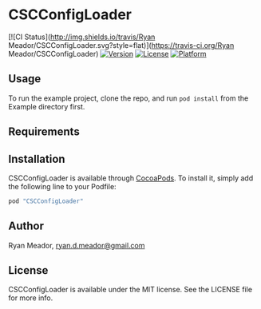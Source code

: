 # CSCConfigLoader

[![CI Status](http://img.shields.io/travis/Ryan Meador/CSCConfigLoader.svg?style=flat)](https://travis-ci.org/Ryan Meador/CSCConfigLoader)
[![Version](https://img.shields.io/cocoapods/v/CSCConfigLoader.svg?style=flat)](http://cocoapods.org/pods/CSCConfigLoader)
[![License](https://img.shields.io/cocoapods/l/CSCConfigLoader.svg?style=flat)](http://cocoapods.org/pods/CSCConfigLoader)
[![Platform](https://img.shields.io/cocoapods/p/CSCConfigLoader.svg?style=flat)](http://cocoapods.org/pods/CSCConfigLoader)

## Usage

To run the example project, clone the repo, and run `pod install` from the Example directory first.

## Requirements

## Installation

CSCConfigLoader is available through [CocoaPods](http://cocoapods.org). To install
it, simply add the following line to your Podfile:

```ruby
pod "CSCConfigLoader"
```

## Author

Ryan Meador, ryan.d.meador@gmail.com

## License

CSCConfigLoader is available under the MIT license. See the LICENSE file for more info.
